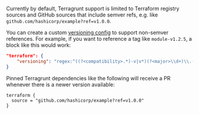 Currently by default, Terragrunt support is limited to Terraform registry sources and GitHub sources that include semver refs, e.g. like `github.com/hashicorp/example?ref=v1.0.0`.

You can create a custom [versioning config](/configuration-options/#versioning) to support non-semver references.
For example, if you want to reference a tag like `module-v1.2.5`, a block like this would work:

```json
"terraform": {
	"versioning": "regex:^((?<compatibility>.*)-v|v*)(?<major>\\d+)\\.(?<minor>\\d+)\\.(?<patch>\\d+)$"
}
```

Pinned Terragrunt dependencies like the following will receive a PR whenever there is a newer version available:

```hcl
terraform {
  source = "github.com/hashicorp/example?ref=v1.0.0"
}
```

